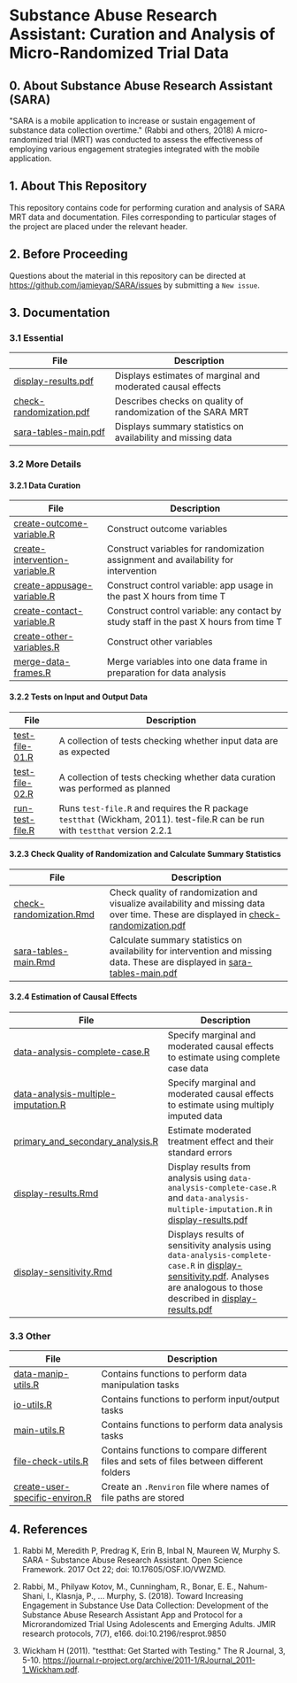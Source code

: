 # Substance Abuse Research Assistant: Curation and Analysis of Micro-Randomized Trial Data

## 0. About Substance Abuse Research Assistant (SARA)

"SARA is a mobile application to increase or sustain engagement of substance data collection overtime." (Rabbi and others, 2018) A micro-randomized trial (MRT) was conducted to assess the effectiveness of employing various engagement strategies integrated with the mobile application.

## 1. About This Repository

This repository contains code for performing curation and analysis of SARA MRT data and documentation. Files corresponding to particular stages of the project are placed under the relevant header.

## 2. Before Proceeding

Questions about the material in this repository can be directed at https://github.com/jamieyap/SARA/issues by submitting a `New issue`.

## 3. Documentation

### 3.1 Essential

File | Description
------------ | -------------
[display-results.pdf](https://github.com/jamieyap/SARA/blob/master/display-results.pdf) | Displays estimates of marginal and moderated causal effects
[check-randomization.pdf](https://github.com/jamieyap/SARA/blob/master/check-randomization.pdf) | Describes checks on quality of randomization of the SARA MRT
[sara-tables-main.pdf](https://github.com/jamieyap/SARA/blob/master/sara-tables-main.pdf) | Displays summary statistics on availability and missing data

### 3.2 More Details

#### 3.2.1 Data Curation

File | Description
------------ | -------------
[create-outcome-variable.R](https://github.com/jamieyap/SARA/blob/master/create-outcome-variable.R) | Construct outcome variables
[create-intervention-variable.R](https://github.com/jamieyap/SARA/blob/master/create-intervention-variable.R) | Construct variables for randomization assignment and availability for intervention
[create-appusage-variable.R](https://github.com/jamieyap/SARA/blob/master/create-appusage-variable.R) | Construct control variable: app usage in the past X hours from time T
[create-contact-variable.R](https://github.com/jamieyap/SARA/blob/master/create-contact-variable.R) | Construct control variable: any contact by study staff in the past X hours from time T
[create-other-variables.R](https://github.com/jamieyap/SARA/blob/master/create-other-variables.R) | Construct other variables
[merge-data-frames.R](https://github.com/jamieyap/SARA/blob/master/merge-data-frames.R) | Merge variables into one data frame in preparation for data analysis

#### 3.2.2 Tests on Input and Output Data

File | Description
------------ | -------------
[test-file-01.R](https://github.com/jamieyap/SARA/blob/master/test-file-01.R) | A collection of tests checking whether input data are as expected
[test-file-02.R](https://github.com/jamieyap/SARA/blob/master/test-file-02.R) | A collection of tests checking whether data curation was performed as planned
[run-test-file.R](https://github.com/jamieyap/SARA/blob/master/run-test-file.R) | Runs `test-file.R` and requires the R package `testthat` (Wickham, 2011). test-file.R can be run with `testthat` version 2.2.1

#### 3.2.3 Check Quality of Randomization and Calculate Summary Statistics
File | Description
------------ | -------------
[check-randomization.Rmd](https://github.com/jamieyap/SARA/blob/master/check-randomization.Rmd) | Check quality of randomization and visualize availability and missing data over time. These are displayed in [check-randomization.pdf](https://github.com/jamieyap/SARA/blob/master/check-randomization.pdf)
[sara-tables-main.Rmd](https://github.com/jamieyap/SARA/blob/master/sara-tables-main.Rmd) | Calculate summary statistics on availability for intervention and missing data. These are displayed in [sara-tables-main.pdf](https://github.com/jamieyap/SARA/blob/master/sara-tables-main.pdf) 

#### 3.2.4 Estimation of Causal Effects

File | Description
------------ | -------------
[data-analysis-complete-case.R](https://github.com/jamieyap/SARA/blob/master/data-analysis-complete-case.R)| Specify marginal and moderated causal effects to estimate using complete case data
[data-analysis-multiple-imputation.R](https://github.com/jamieyap/SARA/blob/master/data-analysis-multiple-imputation.R) | Specify marginal and moderated causal effects to estimate using multiply imputed data
[primary_and_secondary_analysis.R](https://github.com/jamieyap/SARA/blob/master/primary_and_secondary_analysis.R) | Estimate moderated treatment effect and their standard errors
[display-results.Rmd](https://github.com/jamieyap/SARA/blob/master/display-results.Rmd) | Display results from analysis using `data-analysis-complete-case.R` and  `data-analysis-multiple-imputation.R` in [display-results.pdf](https://github.com/jamieyap/SARA/blob/master/display-results.pdf) 
[display-sensitivity.Rmd](https://github.com/jamieyap/SARA/blob/master/display-sensitivity.Rmd) | Displays results of sensitivity analysis using `data-analysis-complete-case.R` in [display-sensitivity.pdf](https://github.com/jamieyap/SARA/blob/master/display-sensitivity.pdf). Analyses are analogous to those described in [display-results.pdf](https://github.com/jamieyap/SARA/blob/master/display-results.pdf) 

### 3.3 Other
File | Description
------------ | -------------
[data-manip-utils.R](https://github.com/jamieyap/SARA/blob/master/data-manip-utils.R) | Contains functions to perform data manipulation tasks
[io-utils.R](https://github.com/jamieyap/SARA/blob/master/io-utils.R) | Contains functions to perform input/output tasks
[main-utils.R](https://github.com/jamieyap/SARA/blob/master/main-utils.R) | Contains functions to perform data analysis tasks
[file-check-utils.R](https://github.com/jamieyap/SARA/blob/master/file-check-utils.R) | Contains functions to compare different files and sets of files between different folders
[create-user-specific-environ.R](https://github.com/jamieyap/SARA/blob/master/create-user-specific-environ.R) | Create an `.Renviron` file where names of file paths are stored

## 4. References

1. Rabbi M, Meredith P, Predrag K, Erin B, Inbal N, Maureen W, Murphy S. SARA - Substance Abuse Research Assistant. Open Science Framework. 2017 Oct 22; doi: 10.17605/OSF.IO/VWZMD.

2. Rabbi, M., Philyaw Kotov, M., Cunningham, R., Bonar, E. E., Nahum-Shani, I., Klasnja, P., ... Murphy, S. (2018). Toward Increasing Engagement in Substance Use Data Collection: Development of the Substance Abuse Research Assistant App and Protocol for a Microrandomized Trial Using Adolescents and Emerging Adults. JMIR research protocols, 7(7), e166. doi:10.2196/resprot.9850

3. Wickham H (2011). "testthat: Get Started with Testing." The R Journal, 3, 5-10. https://journal.r-project.org/archive/2011-1/RJournal_2011-1_Wickham.pdf.
